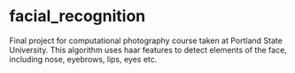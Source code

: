 # facial_recognition
Final project for computational photography course taken at Portland State University. This algorithm uses haar features to detect elements of the face, including nose, eyebrows, lips, eyes etc.
